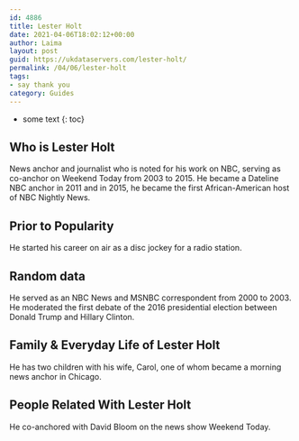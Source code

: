 ```yaml
---
id: 4886
title: Lester Holt
date: 2021-04-06T18:02:12+00:00
author: Laima
layout: post
guid: https://ukdataservers.com/lester-holt/
permalink: /04/06/lester-holt
tags:
- say thank you
category: Guides
---
```


* some text
{: toc}


## Who is Lester Holt
                  
                  
                  
News anchor and journalist who is noted for his work on NBC, serving as co-anchor on Weekend Today from 2003 to 2015. He became a Dateline NBC anchor in 2011 and in 2015, he became the first African-American host of NBC Nightly News.
                  
              
            
              
            
                
                
                
## Prior to Popularity
                  
                  
                  
He started his career on air as a disc jockey for a radio station.
                  
              
            
              
            
                
                
                
## Random data
                  
                  
                  
He served as an NBC News and MSNBC correspondent from 2000 to 2003. He moderated the first debate of the 2016 presidential election between Donald Trump and Hillary Clinton.
                  
              
            
              
            
                
                
                
## Family & Everyday Life of Lester Holt
                  
                  
                  
He has two children with his wife, Carol, one of whom became a morning news anchor in Chicago.
                  
              
            
              
            
                
                
                
## People Related With Lester Holt
                  
                  
                  
He co-anchored with David Bloom on the news show Weekend Today.
                  
              
            
              
            
                
              
            
              
              
            
            
              
            
          
          
          